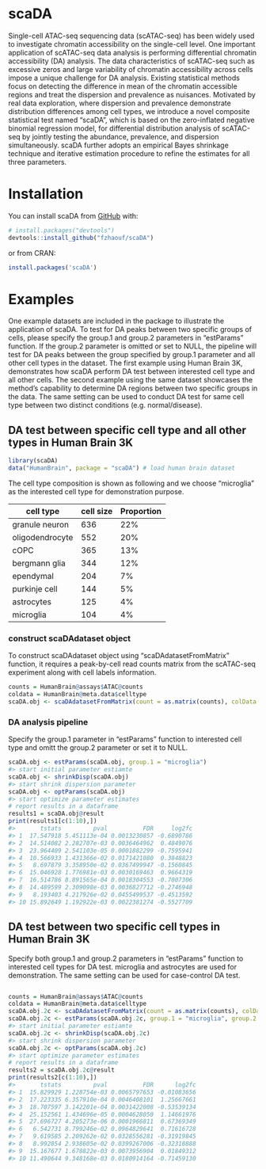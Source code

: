 
<!-- README.md is generated from README.Rmd. Please edit that file -->

# scaDA

Single-cell ATAC-seq sequencing data (scATAC-seq) has been widely used
to investigate chromatin accessibility on the single-cell level. One
important application of scATAC-seq data analysis is performing
differential chromatin accessibility (DA) analysis. The data
characteristics of scATAC-seq such as excessive zeros and large
variability of chromatin accessibility across cells impose a unique
challenge for DA analysis. Existing statistical methods focus on
detecting the difference in mean of the chromatin accessible regions and
treat the dispersion and prevalence as nuisances. Motivated by real data
exploration, where dispersion and prevalence demonstrate distribution
differences among cell types, we introduce a novel composite statistical
test named “scaDA”, which is based on the zero-inflated negative
binomial regression model, for differential distribution analysis of
scATAC-seq by jointly testing the abundance, prevalence, and dispersion
simultaneously. scaDA further adopts an empirical Bayes shrinkage
technique and iterative estimation procedure to refine the estimates for
all three parameters.

# Installation

You can install scaDA from [GitHub](https://github.com/) with:

``` r
# install.packages("devtools")
devtools::install_github("fzhaouf/scaDA")
```

or from CRAN:

``` r
install.packages('scaDA')
```

# Examples

One example datasets are included in the package to illustrate the
application of scaDA. To test for DA peaks between two specific groups
of cells, please specify the group.1 and group.2 parameters in
“estParams” function. If the group.2 parameter is omitted or set to
NULL, the pipeline will test for DA peaks between the group specified by
group.1 parameter and all other cell types in the dataset. The first
example using Human Brain 3K, demonstrates how scaDA perform DA test
between interested cell type and all other cells. The second example
using the same dataset showcases the method’s capability to determine DA
regions between two specific groups in the data. The same setting can be
used to conduct DA test for same cell type between two distinct
conditions (e.g. normal/disease).

## DA test between specific cell type and all other types in Human Brain 3K

``` r
library(scaDA)
data("HumanBrain", package = "scaDA") # load human brain dataset
```

The cell type composition is shown as following and we choose
“microglia” as the interested cell type for demonstration purpose.

| cell type       | cell size | Proportion |
|-----------------|-----------|------------|
| granule neuron  | 636       | 22%        |
| oligodendrocyte | 552       | 20%        |
| cOPC            | 365       | 13%        |
| bergmann glia   | 344       | 12%        |
| ependymal       | 204       | 7%         |
| purkinje cell   | 144       | 5%         |
| astrocytes      | 125       | 4%         |
| microglia       | 104       | 4%         |

### construct scaDAdataset object

To construct scaDAdataset object using “scaDAdatasetFromMatrix”
function, it requires a peak-by-cell read counts matrix from the
scATAC-seq experiment along with cell labels information.

``` r
counts = HumanBrain@assays$ATAC@counts
coldata = HumanBrain@meta.data$celltype
scaDA.obj <- scaDAdatasetFromMatrix(count = as.matrix(counts), colData = data.frame(coldata))
```

### DA analysis pipeline

Specify the group.1 parameter in “estParams” function to interested cell
type and omitt the group.2 parameter or set it to NULL.

``` r
scaDA.obj <- estParams(scaDA.obj, group.1 = "microglia")
#> start initial parameter estiamte
scaDA.obj <- shrinkDisp(scaDA.obj)
#> start shrink dispersion parameter
scaDA.obj <- optParams(scaDA.obj)
#> start optimize parameter estimates
# report results in a dataframe
results1 = scaDA.obj@result
print(results1[c(1:10),])
#>       tstats         pval          FDR     log2fc
#> 1  17.547918 5.451113e-04 0.0013230857 -0.6890786
#> 2  14.514082 2.282707e-03 0.0036464962  0.4849076
#> 3  23.964409 2.541103e-05 0.0001882299 -0.7595941
#> 4  10.566933 1.431366e-02 0.0171421080  0.3848823
#> 5   8.697879 3.358950e-02 0.0367499947 -0.1560845
#> 6  15.046928 1.776981e-03 0.0030169463  0.9664319
#> 7  16.514786 8.891565e-04 0.0018304553 -0.7007306
#> 8  14.489599 2.309098e-03 0.0036827712 -0.2746948
#> 9   8.193403 4.217926e-02 0.0455499537 -0.4513592
#> 10 15.892649 1.192922e-03 0.0022381274 -0.5527709
```

## DA test between two specific cell types in Human Brain 3K

Specify both group.1 and group.2 parameters in “estParams” function to
interested cell types for DA test. microglia and astrocytes are used for
demonstration. The same setting can be used for case-control DA test.

``` r

counts = HumanBrain@assays$ATAC@counts
coldata = HumanBrain@meta.data$celltype
scaDA.obj.2c <- scaDAdatasetFromMatrix(count = as.matrix(counts), colData = data.frame(coldata))
scaDA.obj.2c <- estParams(scaDA.obj.2c, group.1 = "microglia", group.2 = "astrocytes")
#> start initial parameter estiamte
scaDA.obj.2c <- shrinkDisp(scaDA.obj.2c)
#> start shrink dispersion parameter
scaDA.obj.2c <- optParams(scaDA.obj.2c)
#> start optimize parameter estimates
# report results in a dataframe
results2 = scaDA.obj.2c@result
print(results2[c(1:10),])
#>       tstats         pval          FDR      log2fc
#> 1  15.829929 1.228754e-03 0.0065797653 -0.01083656
#> 2  17.223335 6.357910e-04 0.0046408101  1.25667661
#> 3  18.707597 3.142201e-04 0.0031422008 -0.53539134
#> 4  25.152561 1.434696e-05 0.0004628050  1.14661976
#> 5  27.696727 4.205273e-06 0.0001966811  0.67369349
#> 6   6.542731 8.799246e-02 0.0964829641  0.71616728
#> 7   9.619585 2.209262e-02 0.0328556281 -0.31919845
#> 8   8.992854 2.938605e-02 0.0399267006 -0.32318888
#> 9  15.167677 1.678822e-03 0.0073956904  0.01849312
#> 10 11.490644 9.348168e-03 0.0180914164 -0.71459130
```
